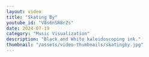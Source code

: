 ```yaml
---
layout: video
title: "Skating By"
youtube_id: "V8s6nSRBrZs"
date: 2024-07-19
category: "Music Visualization"
description: "Black and White kaleidoscoping ink."
thumbnail: "/assets/video-thumbnails/skatingby.jpg"
---
```

